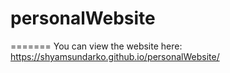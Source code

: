 # personalWebsite

=======
You can view the website here: https://shyamsundarko.github.io/personalWebsite/
